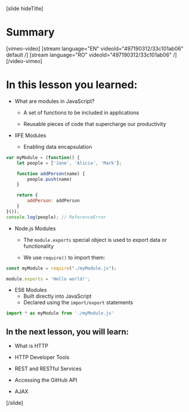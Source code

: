 [slide hideTitle]

# Summary

[vimeo-video]
[stream language="EN" videoId="497190312/33c101ab06" default /]
[stream language="RO" videoId="497190312/33c101ab06"  /]
[/video-vimeo]

# In this lesson you learned:

- What are modules in JavaScript?

	- A set of functions to be included in applications

    - Reusable pieces of code that supercharge our productivity


- IIFE Modules
    - Enabling data encapsulation

```js 
var myModule = (function() {
    let people = ['Jane', 'Alicia', 'Mark'];

    function addPerson(name) {
        people.push(name)
    }

    return {    
        addPerson: addPerson
    }
}());
console.log(people); // ReferenceError
```

- Node\.js Modules
  
	- The `module.exports` special object is used to export data or functionality
  
    - We use `require()` to import them:

```js
const myModule = require("./myModule.js");

module.exports = 'Hello world!';
```

- ES6 Modules
	- Built directly into JavaScript
	- Declared using the `import/export` statements

```js
import * as myModule from './myModule.js'
```

## In the next lesson, you will learn:

- What is HTTP

- HTTP Developer Tools

- REST and RESTful Services

- Accessing the GitHub API​

- AJAX

[/slide]
